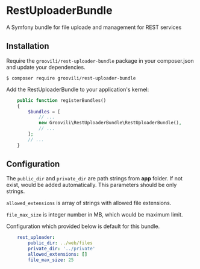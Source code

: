 # RestUploaderBundle
A Symfony bundle for file uploade and management for REST services

## Installation

Require the `groovili/rest-uploader-bundle` package in your composer.json and update your dependencies.

    $ composer require groovili/rest-uploader-bundle

Add the RestUploaderBundle to your application's kernel:

```php
    public function registerBundles()
    {
        $bundles = [
            // ...
            new Groovili\RestUploaderBundle\RestUploaderBundle(),
            // ...
        ];
        // ...
    }
```

## Configuration

The `public_dir` and `private_dir` are path strings from **app** folder.
If not exist, would be added automatically. This parameters should be only strings.

`allowed_extensions` is array of strings with allowed file extensions.

`file_max_size` is integer number in MB, which would be maximum limit.

Configuration which provided below is default for this bundle.

```yaml
    rest_uploader:
        public_dir: ../web/files
        private_dir: '../private'
        allowed_extensions: []
        file_max_size: 25
```